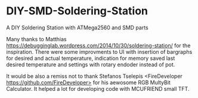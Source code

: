 # DIY-SMD-Soldering-Station
A DIY Soldering Station with ATMega2560 and SMD parts

Many thanks to Matthias <https://debugginglab.wordpress.com/2014/10/30/soldering-station/> for
the inspiration.
There were some improvments to UI with insertion of bargraphs for desired and actual temperature, 
indication for memory saved last desired temperature and settings with rotary endoder instead of
pot.

It would be also a remiss not to thank Stefanos Tselepis <FireDeveloper https://github.com/FireDeveloper> for his
aewosome RGB MultyBit Calculator. It helped a lot for developing code with MCUFRIEND small TFT.
